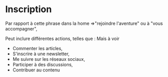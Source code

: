 # Inscription

Par rapport à cette phrase dans la home =>"rejoindre l'aventure" ou à "vous accompagner", 

Peut inclure différentes actions, telles que : Mais à voir
- Commenter les articles, 
- S'inscrire à une newsletter, 
- Me suivre sur les réseaux sociaux, 
- Participer à des discussions, 
- Contribuer au contenu 